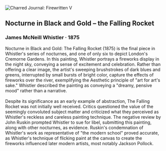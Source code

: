 <div class="artwork-of-the-day">
  <div class="container">
    <div class="img-wrapper">
      <img
        src="https://uploads3.wikiart.org/images/james-mcneill-whistler/nocturne-in-black-and-gold-the-falling-rocket.jpg!Large.jpg"
        alt="Charred Journal: Firewritten V" />
    </div>
    <div class="artwork-detail">
      <div class="artwork-origin"> 
        <h2 class="artwork-name">Nocturne in Black and Gold – the Falling Rocket</h2>
        <h3 class="artist">
          James McNeill Whistler
                    ·  1875
        </h3>
      </div>
      <p class="description">
        <span class="artwork-description-text ng-binding" ng-bind-html="viewModel.ArtworkOfTheDay.Description | unsafe">Nocturne in Black and Gold: The Falling Rocket (1875) is the final piece in Whistler's series of nocturnes, and one of only six to depict London's Cremorne Gardens. In this painting, Whistler portrays a fireworks display in the night sky, conveying a sense of excitement and celebration. Rather than offering a clear image, the artist's sweeping brushstrokes of dark blues and greens, interrupted by small bursts of bright color, capture the effects of fireworks over the river, exemplifying the Aesthetic principle of "art for art's sake." Whistler described the painting as conveying a "dreamy, pensive mood" rather than a narrative.<br><br>Despite its significance as an early example of abstraction, The Falling Rocket was not initially well received. Critics questioned the value of the seemingly convoluted subject matter and criticized what they perceived as Whistler's reckless and careless painting technique. The negative review by John Ruskin prompted Whistler to sue for libel, submitting this painting, along with other nocturnes, as evidence. Ruskin's condemnation of Whistler's work as representative of "the modern school" proved accurate, as Whistler's technique of flicking paint at the canvas to create the fireworks influenced later modern artists, most notably Jackson Pollock.</span>
                        <div class="text-shadow-container" ng-show="showShadow" style=""></div>
      </p>
    </div>
  </div>

</div>
